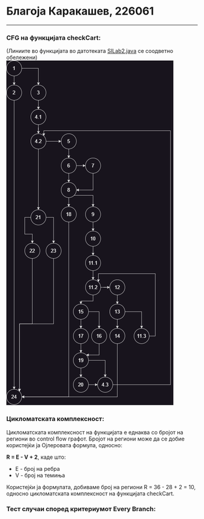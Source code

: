 # Благоја Каракашев, 226061
____

### CFG на функцијата checkCart:
(Линиите во функцијата во датотеката [SILab2.java](src/main/java/SILab2.java) се соодветно обележени)
![](images/checkCart_cfg.png)

### Цикломатската комплексност:
Цикломатската комплексност на функцијата е еднаква со бројот на региони во control flow графот. Бројот на региони може да се добие користејќи ја Ојлеровата формула, односно: 

**R = E - V + 2**, каде што:
- E - број на ребра
- V - број на темиња

Користејќи ја формулата, добиваме број на региони R = 36 - 28 + 2 = 10, односно цикломатската комплексност на функцијата checkCart.

### Тест случаи според критериумот Every Branch:
